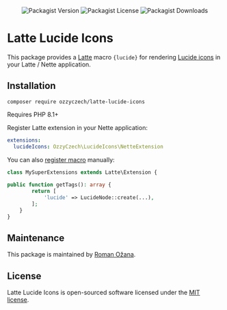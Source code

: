 <div align="center">

![Packagist Version](https://img.shields.io/packagist/v/ozzyczech/latte-lucide-icons?style=for-the-badge)
![Packagist License](https://img.shields.io/packagist/l/ozzyczech/latte-lucide-icons?style=for-the-badge)
![Packagist Downloads](https://img.shields.io/packagist/dm/ozzyczech/latte-lucide-icons?style=for-the-badge)

</div>

# Latte Lucide Icons

This package provides a [Latte](https://latte.nette.org/) macro `{lucide}` for
rendering [Lucide icons](https://lucide.dev/) in your Latte / Nette application.

## Installation

```shell
composer require ozzyczech/latte-lucide-icons
```

Requires PHP 8.1+

Register Latte extension in your Nette application:

```yaml
extensions:
  lucideIcons: OzzyCzech\LucideIcons\NetteExtension
```

You can also [register macro](https://latte.nette.org/en/custom-tags) manually:

```php
class MySuperExtensions extends Latte\Extension {
 
public function getTags(): array {
		return [
			'lucide' => LucideNode::create(...),
		];
	}
}
```

## Maintenance

This package is maintained by [Roman Ožana](https://ozana.cz/).

## License

Latte Lucide Icons is open-sourced software licensed under the [MIT license](/LICENSE).